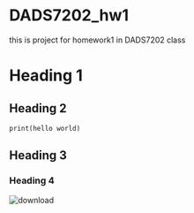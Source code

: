 # DADS7202_hw1
this is project for homework1 in DADS7202 class

# Heading 1
## Heading 2
```
print(hello world)
```
## Heading 3
### Heading 4

![download](https://user-images.githubusercontent.com/85028821/189327354-413612c2-edf3-4ab8-9d20-0927cc484351.png)
